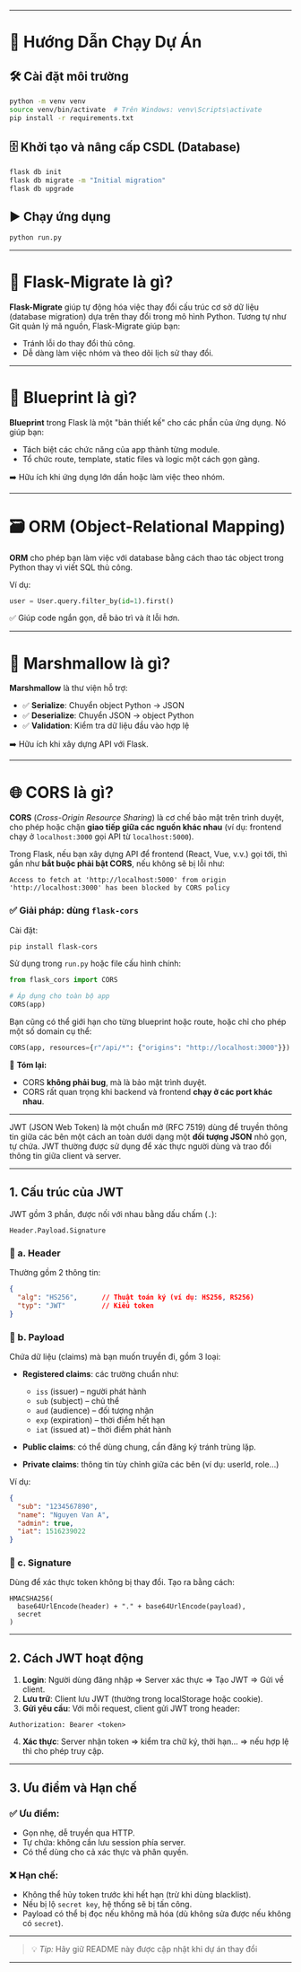 

---

# 🚀 Hướng Dẫn Chạy Dự Án

## 🛠️ Cài đặt môi trường

```bash
python -m venv venv
source venv/bin/activate  # Trên Windows: venv\Scripts\activate
pip install -r requirements.txt
```

## 🗄️ Khởi tạo và nâng cấp CSDL (Database)

```bash
flask db init
flask db migrate -m "Initial migration"
flask db upgrade
```

## ▶️ Chạy ứng dụng

```bash
python run.py
```

---

# 🔄 Flask-Migrate là gì?

**Flask-Migrate** giúp tự động hóa việc thay đổi cấu trúc cơ sở dữ liệu (database migration) dựa trên thay đổi trong mô hình Python.
Tương tự như Git quản lý mã nguồn, Flask-Migrate giúp bạn:

* Tránh lỗi do thay đổi thủ công.
* Dễ dàng làm việc nhóm và theo dõi lịch sử thay đổi.

---

# 🧩 Blueprint là gì?

**Blueprint** trong Flask là một "bản thiết kế" cho các phần của ứng dụng. Nó giúp bạn:

* Tách biệt các chức năng của app thành từng module.
* Tổ chức route, template, static files và logic một cách gọn gàng.

➡️ Hữu ích khi ứng dụng lớn dần hoặc làm việc theo nhóm.

---

# 🗃️ ORM (Object-Relational Mapping)

**ORM** cho phép bạn làm việc với database bằng cách thao tác object trong Python thay vì viết SQL thủ công.

Ví dụ:

```python
user = User.query.filter_by(id=1).first()
```

✅ Giúp code ngắn gọn, dễ bảo trì và ít lỗi hơn.

---

# 🧪 Marshmallow là gì?

**Marshmallow** là thư viện hỗ trợ:

* ✅ **Serialize**: Chuyển object Python → JSON
* ✅ **Deserialize**: Chuyển JSON → object Python
* ✅ **Validation**: Kiểm tra dữ liệu đầu vào hợp lệ

➡️ Hữu ích khi xây dựng API với Flask.



---

# 🌐 CORS là gì?

**CORS** (*Cross-Origin Resource Sharing*) là cơ chế bảo mật trên trình duyệt, cho phép hoặc chặn **giao tiếp giữa các nguồn khác nhau** (ví dụ: frontend chạy ở `localhost:3000` gọi API từ `localhost:5000`).

Trong Flask, nếu bạn xây dựng API để frontend (React, Vue, v.v.) gọi tới, thì gần như **bắt buộc phải bật CORS**, nếu không sẽ bị lỗi như:

```text
Access to fetch at 'http://localhost:5000' from origin 'http://localhost:3000' has been blocked by CORS policy
```

### ✅ Giải pháp: dùng `flask-cors`

Cài đặt:

```bash
pip install flask-cors
```

Sử dụng trong `run.py` hoặc file cấu hình chính:

```python
from flask_cors import CORS

# Áp dụng cho toàn bộ app
CORS(app)
```

Bạn cũng có thể giới hạn cho từng blueprint hoặc route, hoặc chỉ cho phép một số domain cụ thể:

```python
CORS(app, resources={r"/api/*": {"origins": "http://localhost:3000"}})
```


📌 **Tóm lại:**

* CORS **không phải bug**, mà là bảo mật trình duyệt.
* CORS rất quan trọng khi backend và frontend **chạy ở các port khác nhau**.

---

JWT (JSON Web Token) là một chuẩn mở (RFC 7519) dùng để truyền thông tin giữa các bên một cách an toàn dưới dạng một **đối tượng JSON** nhỏ gọn, tự chứa. JWT thường được sử dụng để xác thực người dùng và trao đổi thông tin giữa client và server.

---

## **1. Cấu trúc của JWT**

JWT gồm 3 phần, được nối với nhau bằng dấu chấm (`.`):

```
Header.Payload.Signature
```

### 🔹 a. **Header**

Thường gồm 2 thông tin:

```json
{
  "alg": "HS256",      // Thuật toán ký (ví dụ: HS256, RS256)
  "typ": "JWT"         // Kiểu token
}
```

### 🔹 b. **Payload**

Chứa dữ liệu (claims) mà bạn muốn truyền đi, gồm 3 loại:

* **Registered claims**: các trường chuẩn như:

  * `iss` (issuer) – người phát hành
  * `sub` (subject) – chủ thể
  * `aud` (audience) – đối tượng nhận
  * `exp` (expiration) – thời điểm hết hạn
  * `iat` (issued at) – thời điểm phát hành
* **Public claims**: có thể dùng chung, cần đăng ký tránh trùng lặp.
* **Private claims**: thông tin tùy chỉnh giữa các bên (ví dụ: userId, role...)

Ví dụ:

```json
{
  "sub": "1234567890",
  "name": "Nguyen Van A",
  "admin": true,
  "iat": 1516239022
}
```

### 🔹 c. **Signature**

Dùng để xác thực token không bị thay đổi. Tạo ra bằng cách:

```
HMACSHA256(
  base64UrlEncode(header) + "." + base64UrlEncode(payload),
  secret
)
```

---

## **2. Cách JWT hoạt động**

1. **Login**: Người dùng đăng nhập => Server xác thực => Tạo JWT => Gửi về client.
2. **Lưu trữ**: Client lưu JWT (thường trong localStorage hoặc cookie).
3. **Gửi yêu cầu**: Với mỗi request, client gửi JWT trong header:

```
Authorization: Bearer <token>
```

4. **Xác thực**: Server nhận token => kiểm tra chữ ký, thời hạn... => nếu hợp lệ thì cho phép truy cập.

---

## **3. Ưu điểm và Hạn chế**

### ✅ Ưu điểm:

* Gọn nhẹ, dễ truyền qua HTTP.
* Tự chứa: không cần lưu session phía server.
* Có thể dùng cho cả xác thực và phân quyền.

### ❌ Hạn chế:

* Không thể hủy token trước khi hết hạn (trừ khi dùng blacklist).
* Nếu bị lộ `secret key`, hệ thống sẽ bị tấn công.
* Payload có thể bị đọc nếu không mã hóa (dù không sửa được nếu không có `secret`).

---

> 💡 *Tip:* Hãy giữ README này được cập nhật khi dự án thay đổi 

---

